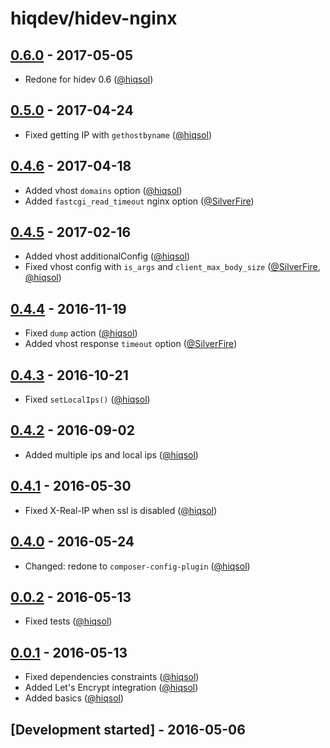 # hiqdev/hidev-nginx

## [0.6.0] - 2017-05-05

- Redone for hidev 0.6 ([@hiqsol])

## [0.5.0] - 2017-04-24

- Fixed getting IP with `gethostbyname` ([@hiqsol])

## [0.4.6] - 2017-04-18

- Added vhost `domains` option ([@hiqsol])
- Added `fastcgi_read_timeout` nginx option ([@SilverFire])

## [0.4.5] - 2017-02-16

- Added vhost additionalConfig ([@hiqsol])
- Fixed vhost config with `is_args` and `client_max_body_size` ([@SilverFire], [@hiqsol])

## [0.4.4] - 2016-11-19

- Fixed `dump` action ([@hiqsol])
- Added vhost response `timeout` option ([@SilverFire])

## [0.4.3] - 2016-10-21

- Fixed `setLocalIps()` ([@hiqsol])

## [0.4.2] - 2016-09-02

- Added multiple ips and local ips ([@hiqsol])

## [0.4.1] - 2016-05-30

- Fixed X-Real-IP when ssl is disabled ([@hiqsol])

## [0.4.0] - 2016-05-24

- Changed: redone to `composer-config-plugin` ([@hiqsol])

## [0.0.2] - 2016-05-13

- Fixed tests ([@hiqsol])

## [0.0.1] - 2016-05-13

- Fixed dependencies constraints ([@hiqsol])
- Added Let's Encrypt integration ([@hiqsol])
- Added basics ([@hiqsol])

## [Development started] - 2016-05-06

[@hiqsol]: https://github.com/hiqsol
[sol@hiqdev.com]: https://github.com/hiqsol
[@SilverFire]: https://github.com/SilverFire
[d.naumenko.a@gmail.com]: https://github.com/SilverFire
[@tafid]: https://github.com/tafid
[andreyklochok@gmail.com]: https://github.com/tafid
[@BladeRoot]: https://github.com/BladeRoot
[bladeroot@gmail.com]: https://github.com/BladeRoot
[Under development]: https://github.com/hiqdev/hidev-nginx/compare/0.5.0...HEAD
[0.4.4]: https://github.com/hiqdev/hidev-nginx/compare/0.4.3...0.4.4
[0.4.3]: https://github.com/hiqdev/hidev-nginx/compare/0.4.2...0.4.3
[0.4.2]: https://github.com/hiqdev/hidev-nginx/compare/0.4.1...0.4.2
[0.4.1]: https://github.com/hiqdev/hidev-nginx/compare/0.4.0...0.4.1
[0.4.0]: https://github.com/hiqdev/hidev-nginx/compare/0.0.2...0.4.0
[0.0.2]: https://github.com/hiqdev/hidev-nginx/compare/0.0.1...0.0.2
[0.0.1]: https://github.com/hiqdev/hidev-nginx/releases/tag/0.0.1
[0.4.5]: https://github.com/hiqdev/hidev-nginx/compare/0.4.4...0.4.5
[0.4.6]: https://github.com/hiqdev/hidev-nginx/compare/0.4.5...0.4.6
[0.5.0]: https://github.com/hiqdev/hidev-nginx/compare/0.4.6...0.5.0
[0.6.0]: https://github.com/hiqdev/hidev-nginx/compare/0.5.0...0.6.0
